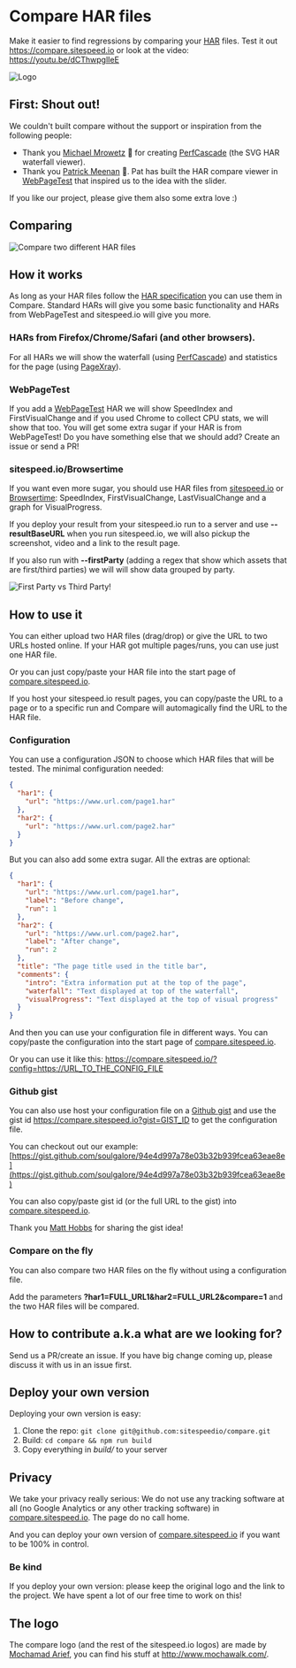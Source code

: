 # Compare HAR files
Make it easier to find regressions by comparing your [HAR](http://www.softwareishard.com/blog/har-12-spec/) files. Test it out https://compare.sitespeed.io or look at the video: https://youtu.be/dCThwpglIeE

![Logo](https://raw.githubusercontent.com/sitespeedio/compare/master/img/compare.png)

## First: Shout out!
We couldn't built compare without the support or inspiration from the following people:
 * Thank you [Michael Mrowetz](https://twitter.com/MicMro) :bow: for creating [PerfCascade](https://github.com/micmro/PerfCascade) (the SVG HAR waterfall viewer).
 * Thank you [Patrick Meenan](https://twitter.com/patmeenan) :bow:. Pat has built the HAR compare viewer in [WebPageTest](https://www.webpagetest.org/) that inspired us to the idea with the slider.

If you like our project, please give them also some extra love :)

## Comparing
![Compare two different HAR files](https://raw.githubusercontent.com/sitespeedio/compare/master/docs/img/compare.png)

## How it works
As long as your HAR files follow the [HAR specification](http://www.softwareishard.com/blog/har-12-spec/) you can use them in Compare. Standard HARs will give you some basic functionality and HARs from WebPageTest and sitespeed.io will give you more.

### HARs from Firefox/Chrome/Safari (and other browsers).
For all HARs we will show the waterfall (using [PerfCascade](https://github.com/micmro/PerfCascade)) and statistics for the page (using [PageXray](https://github.com/sitespeedio/pagexray)).

### WebPageTest
If you add a [WebPageTest](https://www.webpagetest.org) HAR we will show SpeedIndex and FirstVisualChange and if you used Chrome to collect CPU stats, we will show that too. You will get some extra sugar if your HAR is from WebPageTest! Do you have something else that we should add? Create an issue or send a PR!

### sitespeed.io/Browsertime
If you want even more sugar, you should use HAR files from [sitespeed.io](https://github.com/sitespeedio/sitespeed.io) or [Browsertime](https://github.com/sitespeedio/browsertime): SpeedIndex, FirstVisualChange, LastVisualChange and a graph for VisualProgress.

If you deploy your result from your sitespeed.io run to a server and use **--resultBaseURL** when you run sitespeed.io, we will also pickup the screenshot, video and a link to the result page.

If you also run with **--firstParty** (adding a regex that show which assets that are first/third parties) we will will show data grouped by party.

![First Party vs Third Party!](https://raw.githubusercontent.com/sitespeedio/compare/master/docs/img/firstparty.png)

## How to use it
You can either upload two HAR files (drag/drop) or give the URL to two URLs hosted online. If your HAR got multiple pages/runs, you can use just one HAR file.

Or you can just copy/paste your HAR file into the start page of [compare.sitespeed.io](https://compare.sitespeed.io/).

If you host your sitespeed.io result pages, you can copy/paste the URL to a page or to a specific run and Compare will automagically find the URL to the HAR file.

### Configuration
You can use a configuration JSON to choose which HAR files that will be tested. The minimal configuration needed:

```json
{
  "har1": {
    "url": "https://www.url.com/page1.har"
  },
  "har2": {
    "url": "https://www.url.com/page2.har"
  }
}
```

But you can also add some extra sugar. All the extras are optional:
```json
{
  "har1": {
    "url": "https://www.url.com/page1.har",
    "label": "Before change",
    "run": 1
  },
  "har2": {
    "url": "https://www.url.com/page2.har",
    "label": "After change",
    "run": 2
  },
  "title": "The page title used in the title bar",
  "comments": {
    "intro": "Extra information put at the top of the page",
    "waterfall": "Text displayed at top of the waterfall",
    "visualProgress": "Text displayed at the top of visual progress"
  }
}
```


And then you can use your configuration file in different ways. You can copy/paste the configuration into the start page of [compare.sitespeed.io](https://compare.sitespeed.io).

Or you can use it like this: https://compare.sitespeed.io/?config=https://URL_TO_THE_CONFIG_FILE

### Github gist
You can also use host your configuration file on a [Github gist](https://gist.github.com/) and use the gist id https://compare.sitespeed.io?gist=GIST_ID to get the configuration file.

You can checkout out our example:
[https://gist.github.com/soulgalore/94e4d997a78e03b32b939fcea63eae8e](https://gist.github.com/soulgalore/94e4d997a78e03b32b939fcea63eae8e)

You can also copy/paste gist id (or the full URL to the gist) into [compare.sitespeed.io](https://compare.sitespeed.io).

Thank you [Matt Hobbs](https://github.com/Nooshu) for sharing the gist idea!

### Compare on the fly
You can also compare two HAR files on the fly without using a configuration file.

Add the parameters **?har1=FULL_URL1&har2=FULL_URL2&compare=1** and the two HAR files will be compared.

## How to contribute a.k.a what are we looking for?
Send us a PR/create an issue. If you have big change coming up, please discuss it with us in an issue first.

## Deploy your own version
Deploying your own version is easy:
1. Clone the repo: `git clone git@github.com:sitespeedio/compare.git`
2. Build: `cd compare && npm run build`
3. Copy everything in *build/* to your server

## Privacy
We take your privacy really serious: We do not use any tracking software at all (no Google Analytics or any other tracking software) in [compare.sitespeed.io](https://compare.sitespeed.io). The page do no call home.

And you can deploy your own version of [compare.sitespeed.io](https://compare.sitespeed.io) if you want to be 100% in control.

### Be kind
If you deploy your own version: please keep the original logo and the link to the project. We have spent a lot of our free time to work on this!

## The logo
The compare logo (and the rest of the sitespeed.io logos) are made by [Mochamad Arief](https://twitter.com/mochawalk),
you can find his stuff at http://www.mochawalk.com/.
